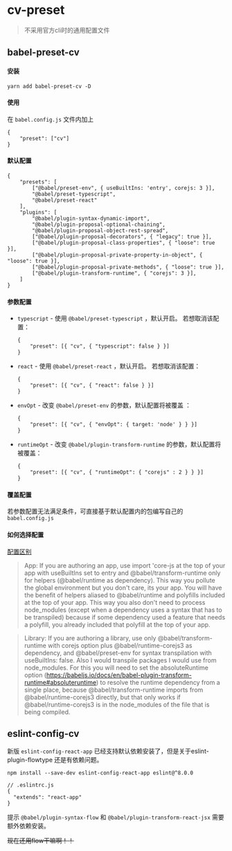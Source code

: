 # cv-preset

> 不采用官方cli时的通用配置文件

## babel-preset-cv

#### 安装

```
yarn add babel-preset-cv -D
```

#### 使用
在 `babel.config.js` 文件内加上

```
{
	"preset": ["cv"]
}
```

#### 默认配置

```
{
	"presets": [
		["@babel/preset-env", { useBuiltIns: 'entry', corejs: 3 }],
		"@babel/preset-typescript",
		"@babel/preset-react"
	],
	"plugins": [
		"@babel/plugin-syntax-dynamic-import",
		"@babel/plugin-proposal-optional-chaining",
		"@babel/plugin-proposal-object-rest-spread",
		["@babel/plugin-proposal-decorators", { "legacy": true }],
		["@babel/plugin-proposal-class-properties", { "loose": true }],
		["@babel/plugin-proposal-private-property-in-object", { "loose": true }],
		["@babel/plugin-proposal-private-methods", { "loose": true }],
		["@babel/plugin-transform-runtime", { "corejs": 3 }],
	]
}
```

#### 参数配置

* `typescript` - 使用 `@babel/preset-typescript` ，默认开启。 若想取消该配置：
	```
	{
		"preset": [{ "cv", { "typescript": false } }]
	}
	```

* `react` - 使用 `@babel/preset-react` ，默认开启。 若想取消该配置：
	```
	{
		"preset": [{ "cv", { "react": false } }]
	}
	```

* `envOpt` - 改变 `@babel/preset-env` 的参数，默认配置将被覆盖 ：
	```
	{
		"preset": [{ "cv", { "envOpt": { target: 'node' } } }]
	}
	```

* `runtimeOpt` - 改变 `@babel/plugin-transform-runtime` 的参数，默认配置将被覆盖：
	```
	{
		"preset": [{ "cv", { "runtimeOpt": { "corejs" : 2 } } }]
	}
	```

#### 覆盖配置
若参数配置无法满足条件，可直接基于默认配置内的包编写自己的 `babel.config.js`


#### 如何选择配置

[配置区别](https://www.jmarkoski.com/understanding-babel-preset-env-and-transform-runtime)

> App: If you are authoring an app, use import 'core-js at the top of your app with useBuiltIns set to entry and @babel/transform-runtime only for helpers (@babel/runtime as dependency). This way you pollute the global environment but you don't care, its your app. You will have the benefit of helpers aliased to @babel/runtime and polyfills included at the top of your app. This way you also don't need to process node_modules (except when a dependency uses a syntax that has to be transpiled) because if some dependency used a feature that needs a polyfill, you already included that polyfill at the top of your app.

> Library: If you are authoring a library, use only @babel/transform-runtime with corejs option plus @babel/runtime-corejs3 as dependency, and @babel/preset-env for syntax transpilation with useBuiltIns: false. Also I would transpile packages I would use from node_modules. For this you will need to set the absoluteRuntime option (https://babeljs.io/docs/en/babel-plugin-transform-runtime#absoluteruntime) to resolve the runtime dependency from a single place, because @babel/transform-runtime imports from @babel/runtime-corejs3 directly, but that only works if @babel/runtime-corejs3 is in the node_modules of the file that is being compiled.




## eslint-config-cv
新版 `eslint-config-react-app` 已经支持默认依赖安装了，但是关于eslint-plugin-flowtype 还是有依赖问题。
```
npm install --save-dev eslint-config-react-app eslint@^8.0.0

// .eslintrc.js
{
  "extends": "react-app"
}
```
提示 `@babel/plugin-syntax-flow` 和 `@babel/plugin-transform-react-jsx` 需要额外依赖安装。

~~现在还用flow干嘛啊！！~~


